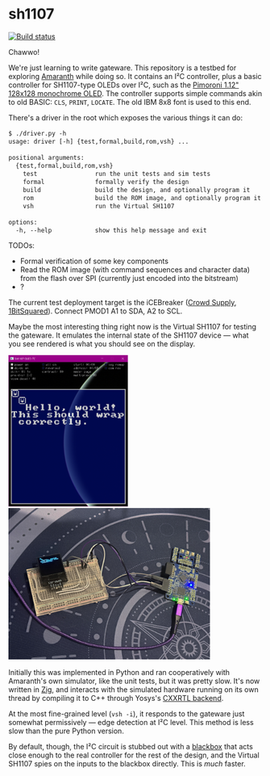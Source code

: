 # sh1107

[![Build status](https://badge.buildkite.com/50b21967ee2e88d80db0bd35a97173a66f322b5d2141d21060.svg)](https://buildkite.com/hrzn/sh1107)

Chawwo!

We're just learning to write gateware. This repository is a testbed for
exploring [Amaranth](https://github.com/amaranth-lang/amaranth) while doing so.
It contains an I²C controller, plus a basic controller for SH1107-type OLEDs
over I²C, such as the [Pimoroni 1.12" 128x128 monochrome
OLED](https://shop.pimoroni.com/products/1-12-oled-breakout). The controller
supports simple commands akin to old BASIC: `CLS`, `PRINT`, `LOCATE`. The old
IBM 8x8 font is used to this end.

There's a driver in the root which exposes the various things it can do:

```console
$ ./driver.py -h
usage: driver [-h] {test,formal,build,rom,vsh} ...

positional arguments:
  {test,formal,build,rom,vsh}
    test                run the unit tests and sim tests
    formal              formally verify the design
    build               build the design, and optionally program it
    rom                 build the ROM image, and optionally program it
    vsh                 run the Virtual SH1107

options:
  -h, --help            show this help message and exit
```

TODOs:

- Formal verification of some key components
- Read the ROM image (with command sequences and character data) from the flash
  over SPI (currently just encoded into the bitstream)
- ?

The current test deployment target is the iCEBreaker ([Crowd
Supply](https://www.crowdsupply.com/1bitsquared/icebreaker-fpga),
[1BitSquared](https://1bitsquared.com/products/icebreaker)). Connect PMOD1 A1 to
SDA, A2 to SCL.

Maybe the most interesting thing right now is the Virtual SH1107 for testing the
gateware. It emulates the internal state of the SH1107 device — what you see
rendered is what you should see on the display.

[<img alt="screenshot of the Virtual SH1107 testbench" src="doc/vsh.png"
height="300">](doc/vsh.png) [<img alt="photo of the OLED device being run on an
iCEBreaker" src="doc/helloworld.jpg" height="300">](doc/helloworld.jpg)

Initially this was implemented in Python and ran cooperatively with Amaranth's
own simulator, like the unit tests, but it was pretty slow. It's now written in
[Zig](https://ziglang.org), and interacts with the simulated hardware running on
its own thread by compiling it to C++ through Yosys's [CXXRTL
backend](https://github.com/YosysHQ/yosys/tree/master/backends/cxxrtl).

At the most fine-grained level (`vsh -i`), it responds to the gateware just
somewhat permissively — edge detection at I²C level. This method is less slow
than the pure Python version.

By default, though, the I²C circuit is stubbed out with a
[blackbox](vsh/i2c_blackbox.cc) that acts close enough to the real controller
for the rest of the design, and the Virtual SH1107 spies on the inputs to the
blackbox directly. This is _much_ faster.
